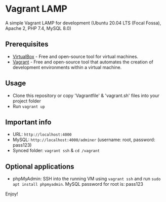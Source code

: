 Vagrant LAMP
============
A simple Vagrant LAMP for development (Ubuntu 20.04 LTS (Focal Fossa), Apache 2, PHP 7.4, MySQL 8.0)

Prerequisites
-------------
- [VirtualBox](https://www.virtualbox.org/) - Free  and open-source tool for virtual machines.
- [Vagrant](https://www.vagrantup.com/) - Free and open-source tool that automates the creation of development environments within a virtual machine.

Usage
-----
- Clone this repository or copy 'Vagrantfile' & 'vagrant.sh' files into your project folder
- Run `vagrant up`

Important info
--------------
- URL: `http://localhost:4000`
- MySQL: `http://localhost:4000/adminer` (username: root, password: pass123)
- Synced folder: `vagrant ssh` & `cd /vagrant`

Optional applications
---------------------
- phpMyAdmin: SSH into the running VM using `vagrant ssh` and run `sudo apt install phpmyadmin`. MySQL password for root is: pass123

Enjoy!
